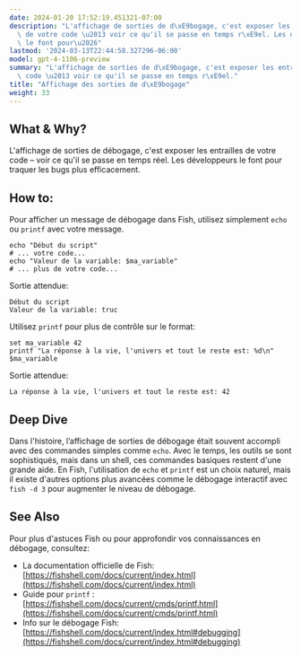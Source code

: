 ```yaml
---
date: 2024-01-20 17:52:19.451321-07:00
description: "L'affichage de sorties de d\xE9bogage, c'est exposer les entrailles\
  \ de votre code \u2013 voir ce qu'il se passe en temps r\xE9el. Les d\xE9veloppeurs\
  \ le font pour\u2026"
lastmod: '2024-03-13T22:44:58.327296-06:00'
model: gpt-4-1106-preview
summary: "L'affichage de sorties de d\xE9bogage, c'est exposer les entrailles de votre\
  \ code \u2013 voir ce qu'il se passe en temps r\xE9el."
title: "Affichage des sorties de d\xE9bogage"
weight: 33
---
```


## What & Why?
L'affichage de sorties de débogage, c'est exposer les entrailles de votre code – voir ce qu'il se passe en temps réel. Les développeurs le font pour traquer les bugs plus efficacement.

## How to:
Pour afficher un message de débogage dans Fish, utilisez simplement `echo` ou `printf` avec votre message.

```Fish Shell
echo "Début du script"
# ... votre code...
echo "Valeur de la variable: $ma_variable"
# ... plus de votre code...
```

Sortie attendue:
```
Début du script
Valeur de la variable: truc
```

Utilisez `printf` pour plus de contrôle sur le format:

```Fish Shell
set ma_variable 42
printf "La réponse à la vie, l'univers et tout le reste est: %d\n" $ma_variable
```

Sortie attendue:
```
La réponse à la vie, l'univers et tout le reste est: 42
```

## Deep Dive
Dans l'histoire, l’affichage de sorties de débogage était souvent accompli avec des commandes simples comme `echo`. Avec le temps, les outils se sont sophistiqués, mais dans un shell, ces commandes basiques restent d'une grande aide. En Fish, l'utilisation de `echo` et `printf` est un choix naturel, mais il existe d'autres options plus avancées comme le débogage interactif avec `fish -d 3` pour augmenter le niveau de débogage.

## See Also
Pour plus d'astuces Fish ou pour approfondir vos connaissances en débogage, consultez:

- La documentation officielle de Fish: [https://fishshell.com/docs/current/index.html](https://fishshell.com/docs/current/index.html)
- Guide pour `printf` : [https://fishshell.com/docs/current/cmds/printf.html](https://fishshell.com/docs/current/cmds/printf.html)
- Info sur le débogage Fish: [https://fishshell.com/docs/current/index.html#debugging](https://fishshell.com/docs/current/index.html#debugging)
